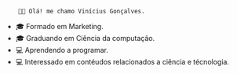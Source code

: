         👨‍💼 Olá! me chamo Vinícius Gonçalves.

- 🎓 Formado em Marketing.
- 🎓 Graduando em Ciência da computação.
- 💻 Aprendendo a programar.
- 💻 Interessado em contéudos relacionados a ciência e técnologia.

